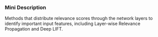 ### Mini Description

Methods that distribute relevance scores through the network layers to identify important input features, including Layer-wise Relevance Propagation and Deep LIFT.
